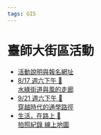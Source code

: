 ```yaml
---
tags: GIS
---
```


# 臺師大街區活動

- [活動說明與報名網址](https://g0v.hackmd.io/@chewei/SykpikzuA)
- [8/17 週六下午 🌳<br>水綠街道與風的走廊](https://g0v.hackmd.io/vNZa-WCyTKyBk9mTmyqS8w)
- [9/21 週六下午 👋<br>穿越時代的通學路徑](https://g0v.hackmd.io/IR9aZ0DBTqO7eZFOKZazdQ?view)
- [生活，在路上 📸<br>拍照紀錄 線上地圖](https://commutag.agawork.tw/dataset?id=6542020c38c282460799aa4d)